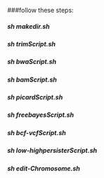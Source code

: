 ###follow these steps:

##### sh makedir.sh
##### sh trimScript.sh
##### sh bwaScript.sh
##### sh bamScript.sh
##### sh picardScript.sh
##### sh freebayesScript.sh
##### sh bcf-vcfScript.sh
##### sh low-highpersisterScript.sh
##### sh edit-Chromosome.sh

